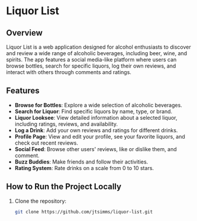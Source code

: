 # Liquor List

## Overview

Liquor List is a web application designed for alcohol enthusiasts to discover and review a wide range of alcoholic beverages, including beer, wine, and spirits. The app features a social media-like platform where users can browse bottles, search for specific liquors, log their own reviews, and interact with others through comments and ratings.

## Features

- **Browse for Bottles**: Explore a wide selection of alcoholic beverages.
- **Search for Liquor**: Find specific liquors by name, type, or brand.
- **Liquor Looksee**: View detailed information about a selected liquor, including ratings, reviews, and availability.
- **Log a Drink**: Add your own reviews and ratings for different drinks.
- **Profile Page**: View and edit your profile, see your favorite liquors, and check out recent reviews.
- **Social Feed**: Browse other users' reviews, like or dislike them, and comment.
- **Buzz Buddies**: Make friends and follow their activities.
- **Rating System**: Rate drinks on a scale from 0 to 10 stars.

## How to Run the Project Locally

1. Clone the repository:

   ```bash
   git clone https://github.com/jtsimms/liquor-list.git

